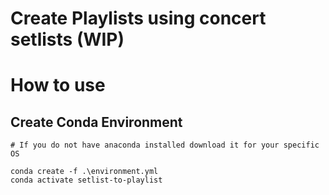 # Create Playlists using concert setlists (WIP)


# How to use

## Create Conda Environment
```
# If you do not have anaconda installed download it for your specific OS

conda create -f .\environment.yml
conda activate setlist-to-playlist
```